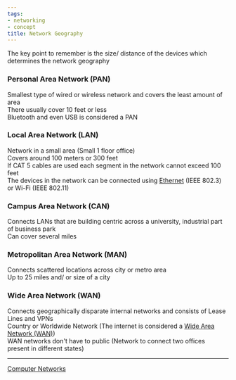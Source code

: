 ```yaml
---
tags:
- networking
- concept
title: Network Geography
---
```


The key point to remember is the size/ distance of the devices which determines the network geography

### Personal Area Network (PAN)
Smallest type of wired or wireless network and covers the least  amount of area  
There usually cover 10 feet or less  
Bluetooth and even USB is considered a PAN

### Local Area Network (LAN)
Network in a small area (Small 1 floor office)  
Covers around 100 meters or 300 feet  
If CAT 5 cables are used each segment in the network cannot exceed 100 feet  
The devices in the network can be connected using [Ethernet](../layer-wise-concepts/data-link-layer-concepts/ethernet.md) (IEEE 802.3) or Wi-Fi (IEEE 802.11)

### Campus Area Network (CAN)
Connects LANs that are building centric across a university, industrial part of business park  
Can cover several miles  

### Metropolitan Area Network (MAN)
Connects scattered locations across city or metro area  
Up to 25 miles and/ or size of a city  

### Wide Area Network (WAN)
Connects geographically disparate internal networks and consists of Lease Lines and VPNs  
Country or Worldwide Network (The internet is considered a [Wide Area Network (WAN)](../wide-area-network/wide-area-network-wan.md))  
WAN networks don't have to public (Network to connect two offices present in different states)

---

[Computer Networks](../computer-networks.md)